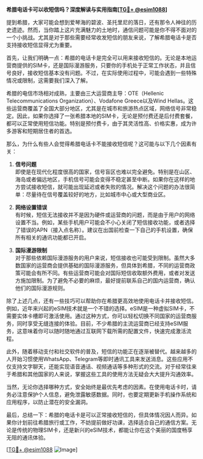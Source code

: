 **希腊电话卡可以收短信吗？深度解读与实用指南[[TG💪+ @esim1088](https://t.me/s/esim1088)]**

提到希腊，大家可能会想到爱琴海的碧波、圣托里尼的落日，还有那令人神往的历史遗迹。然而，当你踏上这片充满魅力的土地时，通信问题可能是你不得不面对的一个小挑战。尤其是对于那些需要经常收发短信的朋友来说，了解希腊电话卡是否支持接收短信显得尤为重要。

首先，让我们明确一点：希腊的电话卡是完全可以用来接收短信的。无论是本地运营商提供的SIM卡，还是国际漫游服务，只要你的手机处于正常工作状态，并且信号良好，接收短信基本没有问题。不过，在实际使用过程中，可能会遇到一些特殊情况或限制，这需要我们深入了解。

希腊的电信市场相对成熟，主要由三大运营商主导：OTE（Hellenic Telecommunications Organization）、Vodafone Greece以及Wind Hellas。这些运营商覆盖了全国大部分地区，尤其是在城市和旅游热点区域，网络信号非常稳定。因此，如果你选择了一张希腊本地的SIM卡，无论是预付费还是后付费套餐，都可以正常使用短信功能。特别是预付费卡，由于其灵活性高、价格实惠，成为许多游客和短期居住者的首选。

那么，为什么有些人会觉得希腊电话卡不能接收短信呢？这可能与以下几个因素有关：

1. **信号问题**  
   即使是在现代化程度很高的国家，信号盲区也难以完全避免。特别是在山区、海岛或者偏远地区，手机信号可能会变得不稳定甚至中断。如果你在这样的地方尝试接收短信，就可能出现延迟或者失败的情况。解决这个问题的办法很简单：尽量待在信号覆盖较好的地方，比如城市中心或大型商业区。

2. **网络设置错误**  
   有时候，短信无法接收并不是因为硬件或运营商的问题，而是由于用户的网络设置不当。例如，某些手机用户可能会不小心关闭了短信接收功能，或者选择了错误的APN（接入点名称）。建议在出国前检查一下自己的手机设置，确保所有相关的通讯功能都已开启。

3. **国际漫游限制**  
   对于那些依赖国际漫游服务的用户来说，短信接收也可能受到限制。虽然大多数国家的运营商会提供基础的国际漫游服务，但具体到希腊，不同的运营商政策可能会有所不同。有些运营商可能会对国际短信收取额外费用，或者对发送方施加限制。为了避免不必要的麻烦，最好提前联系自己的国内运营商，确认他们的国际漫游规则。

除了上述几点，还有一些技巧可以帮助你在希腊更高效地使用电话卡并接收短信。例如，近年来兴起的eSIM技术就是一个不错的选择。eSIM是一种虚拟SIM卡，不需要实体卡槽即可激活使用。通过这种方式，你可以轻松切换不同国家的运营商服务，同时享受无缝连接的体验。目前，不少希腊的主流运营商已经支持eSIM服务，这意味着你可以随时随地通过互联网下载所需的配置文件，快速完成激活流程。

此外，随着移动支付和社交软件的普及，短信的功能正在逐渐被替代。越来越多的人开始习惯使用WhatsApp、Telegram等即时通讯工具来发送消息。这些应用不仅支持文字聊天，还能实现语音通话、视频通话等多种形式的交流。对于经常往来于希腊和其他国家的人来说，掌握这些工具的使用方法无疑会大大提升沟通效率。

当然，无论你选择哪种方式，安全始终是最优先考虑的因素。在使用电话卡时，请务必注意保护个人信息，避免泄露敏感数据。同时，也要定期更新手机操作系统和应用程序，以防止潜在的安全漏洞。

最后，总结一下：希腊的电话卡是可以正常接收短信的，但具体情况因人而异。如果你计划前往希腊旅行或工作，不妨提前做好功课，选择适合自己的通信方案。无论是传统的物理SIM卡，还是新兴的eSIM技术，都能让你在这个美丽的国度畅享无阻的通讯体验。

[[TG💪+ @esim1088](https://t.me/s/esim1088) ![Image](https://i.postimg.cc/4NQfJmqS/Snipaste-2025-05-13-00-14-12.png)]